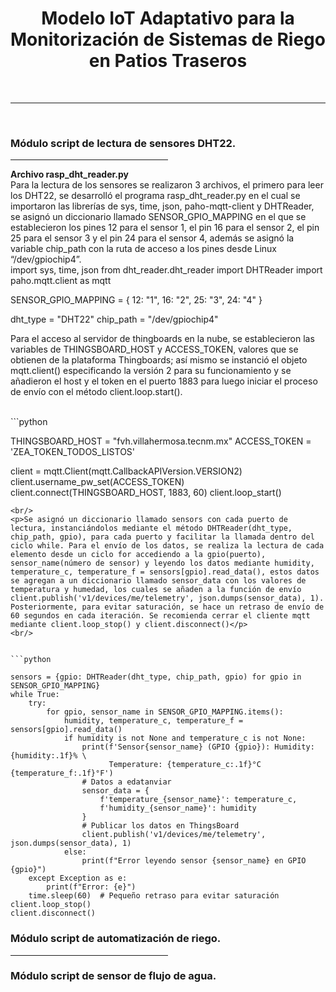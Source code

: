 <h1 align="center">Modelo IoT Adaptativo para la Monitorización de Sistemas de Riego en Patios Traseros</h1>
<br/>
<hr>
<br/>

<h3>Módulo script de lectura de sensores DHT22.</h3>
<hr width=50% />
<b>Archivo rasp_dht_reader.py</b>

<br/>
Para la lectura de los sensores se realizaron 3 archivos, el primero para leer los DHT22, se desarrolló el programa rasp_dht_reader.py en el cual se importaron las librerías de sys, time, json, paho-mqtt-client y DHTReader, se asignó un diccionario llamado SENSOR_GPIO_MAPPING en el que se establecieron los pines 12 para el sensor 1, el pin 16 para el sensor 2, el pin 25 para el sensor 3 y el pin 24 para el sensor 4, además se asignó la variable chip_path con la ruta de acceso a los pines desde Linux “/dev/gpiochip4”.
<br/>
import sys, time, json
from dht_reader.dht_reader import DHTReader
import paho.mqtt.client as mqtt

SENSOR_GPIO_MAPPING = {
    12: "1", 16: "2", 25: "3", 24: "4" }

dht_type = "DHT22"
chip_path = "/dev/gpiochip4"
<p>Para el acceso al servidor de thingboards en la nube, se establecieron las variables de THINGSBOARD_HOST y ACCESS_TOKEN, valores que se obtienen de la plataforma Thingboards; así mismo se instanció el objeto mqtt.client() especificando la versión 2 para su funcionamiento y se añadieron el host y el token en el puerto 1883 para luego iniciar el proceso de envío con el método client.loop.start().</p>
<br/>
```python

THINGSBOARD_HOST = "fvh.villahermosa.tecnm.mx"
ACCESS_TOKEN = 'ZEA_TOKEN_TODOS_LISTOS'

client = mqtt.Client(mqtt.CallbackAPIVersion.VERSION2)
client.username_pw_set(ACCESS_TOKEN)
client.connect(THINGSBOARD_HOST, 1883, 60)
client.loop_start()
```
<br/>
<p>Se asignó un diccionario llamado sensors con cada puerto de lectura, instanciándolos mediante el método DHTReader(dht_type, chip_path, gpio), para cada puerto y facilitar la llamada dentro del ciclo while. Para el envío de los datos, se realiza la lectura de cada elemento desde un ciclo for accediendo a la gpio(puerto), sensor_name(número de sensor) y leyendo los datos mediante humidity, temperature_c, temperature_f = sensors[gpio].read_data(), estos datos se agregan a un diccionario llamado sensor_data con los valores de temperatura y humedad, los cuales se añaden a la función de envío client.publish('v1/devices/me/telemetry', json.dumps(sensor_data), 1). Posteriormente, para evitar saturación, se hace un retraso de envío de 60 segundos en cada iteración. Se recomienda cerrar el cliente mqtt mediante client.loop_stop() y client.disconnect()</p>
<br/>


```python

sensors = {gpio: DHTReader(dht_type, chip_path, gpio) for gpio in SENSOR_GPIO_MAPPING}
while True:
    try:
        for gpio, sensor_name in SENSOR_GPIO_MAPPING.items():
            humidity, temperature_c, temperature_f = sensors[gpio].read_data()
            if humidity is not None and temperature_c is not None:
                print(f'Sensor{sensor_name} (GPIO {gpio}): Humidity: {humidity:.1f}% \
                      Temperature: {temperature_c:.1f}°C {temperature_f:.1f}°F')
                # Datos a edatanviar
                sensor_data = {
                    f'temperature_{sensor_name}': temperature_c,
                    f'humidity_{sensor_name}': humidity
                }
                # Publicar los datos en ThingsBoard
                client.publish('v1/devices/me/telemetry', json.dumps(sensor_data), 1)
            else:
                print(f"Error leyendo sensor {sensor_name} en GPIO {gpio}")
    except Exception as e:
        print(f"Error: {e}")
    time.sleep(60)  # Pequeño retraso para evitar saturación
client.loop_stop()
client.disconnect()
```
<h3>Módulo script de automatización de riego.</h3>
<hr width=50% />
<h3>Módulo script de sensor de flujo de agua.</h3>
